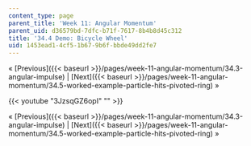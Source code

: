 ```yaml
---
content_type: page
parent_title: 'Week 11: Angular Momentum'
parent_uid: d36579bd-7dfc-b71f-7617-8b4b8d45c312
title: '34.4 Demo: Bicycle Wheel'
uid: 1453ead1-4cf5-1b67-9b6f-bbde49dd2fe7
---
```


« [Previous]({{< baseurl >}}/pages/week-11-angular-momentum/34.3-angular-impulse) | [Next]({{< baseurl >}}/pages/week-11-angular-momentum/34.5-worked-example-particle-hits-pivoted-ring) »

{{< youtube "3JzsqGZ6opI" "" >}}

« [Previous]({{< baseurl >}}/pages/week-11-angular-momentum/34.3-angular-impulse) | [Next]({{< baseurl >}}/pages/week-11-angular-momentum/34.5-worked-example-particle-hits-pivoted-ring) »